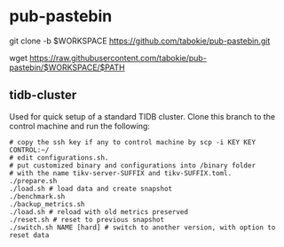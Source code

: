 # pub-pastebin

git clone -b $WORKSPACE https://github.com/tabokie/pub-pastebin.git

wget https://raw.githubusercontent.com/tabokie/pub-pastebin/$WORKSPACE/$PATH

## tidb-cluster

Used for quick setup of a standard TIDB cluster. Clone this branch to the
control machine and run the following:

```
# copy the ssh key if any to control machine by scp -i KEY KEY CONTROL:~/
# edit configurations.sh.
# put customized binary and configurations into /binary folder
# with the name tikv-server-SUFFIX and tikv-SUFFIX.toml.
./prepare.sh
./load.sh # load data and create snapshot
./benchmark.sh
./backup_metrics.sh
./load.sh # reload with old metrics preserved
./reset.sh # reset to previous snapshot
./switch.sh NAME [hard] # switch to another version, with option to reset data
```
